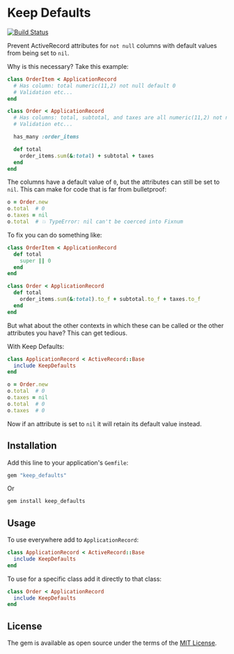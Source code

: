 # Keep Defaults

[![Build Status](https://travis-ci.org/sshaw/keep_defaults.svg?branch=master)](https://travis-ci.org/sshaw/keep_defaults)

Prevent ActiveRecord attributes for `not null` columns with default values from being set to `nil`.

Why is this necessary? Take this example:
```rb
class OrderItem < ApplicationRecord
  # Has column: total numeric(11,2) not null default 0
  # Validation etc...
end

class Order < ApplicationRecord
  # Has columns: total, subtotal, and taxes are all numeric(11,2) not null default 0
  # Validation etc...

  has_many :order_items

  def total
    order_items.sum(&:total) + subtotal + taxes
  end
end
```

The columns have a default value of `0`, but the attributes can still be set to `nil`.
This can make for code that is far from bulletproof:

```rb
o = Order.new
o.total  # 0
o.taxes = nil
o.total  # 💥 TypeError: nil can't be coerced into Fixnum
```

To fix you can do something like:
```rb
class OrderItem < ApplicationRecord
  def total
    super || 0
  end
end

class Order < ApplicationRecord
  def total
    order_items.sum(&:total).to_f + subtotal.to_f + taxes.to_f
  end
end
```

But what about the other contexts in which these can be called or the other attributes you have? This can get tedious.

With Keep Defaults:
```rb
class ApplicationRecord < ActiveRecord::Base
  include KeepDefaults
end
```

```rb
o = Order.new
o.total  # 0
o.taxes = nil
o.total  # 0
o.taxes  # 0
```

Now if an attribute is set to `nil` it will retain its default value instead.

## Installation

Add this line to your application's `Gemfile`:

```rb
gem "keep_defaults"
```

Or

```rb
gem install keep_defaults
```

## Usage

To use everywhere add to `ApplicationRecord`:

```rb
class ApplicationRecord < ActiveRecord::Base
  include KeepDefaults
end
```

To use for a specific class add it directly to that class:

```rb
class Order < ApplicationRecord
  include KeepDefaults
end
```

## License

The gem is available as open source under the terms of the [MIT License](https://opensource.org/licenses/MIT).
